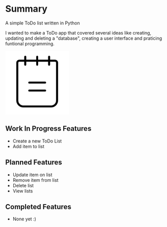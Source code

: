 # Summary

<p> A simple ToDo list written in Python </p>

<p> I wanted to make a ToDo app that covered several ideas like creating, updating and deleting a "database", creating a user interface and praticing funtional programming. </p>

<img src="logo.png" alt="To Do App Logo" width="200" height="200" class="center">

## Work In Progress Features
<ul>
    <li>Create a new ToDo List</li>
    <li>Add item to list</li>
</ul>

## Planned Features
<ul>
    <li>Update item on list</li>
    <li>Remove item from list</li>
    <li>Delete list</li>
    <li>View lists</li>
</ul>

## Completed Features
<ul>
    <li>None yet :)</li>
</ul>